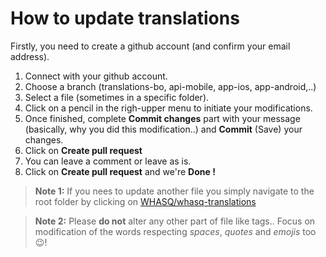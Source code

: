 # How to update translations

Firstly, you need to create a github account (and confirm your email address).

 1. Connect with your github account. 
 2. Choose a branch (translations-bo, api-mobile, app-ios, app-android,..)
 3. Select a file (sometimes in a specific folder).
 4. Click on a pencil in the righ-upper menu to initiate your modifications.
 5. Once finished, complete **Commit changes** part with your message (basically, why you did this modification..) and **Commit** (Save) your changes.
 6. Click on **Create pull request** 
 7. You can leave a comment or leave as is.
 8. Click on **Create pull request** and we're **Done !**
 
 
> **Note 1:** If you nees to update another file you simply navigate to the root folder by clicking on [WHASQ/whasq-translations](https://github.com/WHASQ/whasq-translations)

> **Note 2:** Please **do not** alter any other part of file like tags.. Focus on modification of the words respecting *spaces*, *quotes* and *emojis* too 😉!
